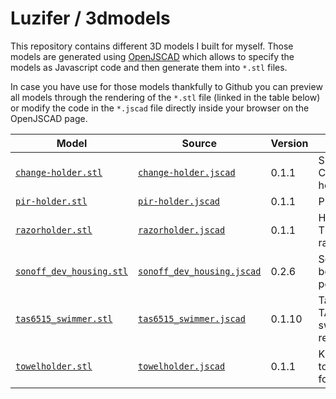 # Luzifer / 3dmodels

This repository contains different 3D models I built for myself. Those models are generated using [OpenJSCAD](https://openjscad.org/) which allows to specify the models as Javascript code and then generate them into `*.stl` files.

In case you have use for those models thankfully to Github you can preview all models through the rendering of the `*.stl` file (linked in the table below) or modify the code in the `*.jscad` file directly inside your browser on the OpenJSCAD page.

| Model | Source | Version | Title |
| ----- | ------ | ------- | ----- |
| [`change-holder.stl`](change-holder.stl) | [`change-holder.jscad`](change-holder.jscad) | 0.1.1 | Spare-Change holder |
| [`pir-holder.stl`](pir-holder.stl) | [`pir-holder.jscad`](pir-holder.jscad) | 0.1.1 | PIR holder |
| [`razorholder.stl`](razorholder.stl) | [`razorholder.jscad`](razorholder.jscad) | 0.1.1 | Holder for T-Shape razor |
| [`sonoff_dev_housing.stl`](sonoff_dev_housing.stl) | [`sonoff_dev_housing.jscad`](sonoff_dev_housing.jscad) | 0.2.6 | Sonoff DEV box for lamp post |
| [`tas6515_swimmer.stl`](tas6515_swimmer.stl) | [`tas6515_swimmer.jscad`](tas6515_swimmer.jscad) | 0.1.10 | Tassimo TAS6515 swimmer replacement |
| [`towelholder.stl`](towelholder.stl) | [`towelholder.jscad`](towelholder.jscad) | 0.1.1 | Kitchen-towel holder for fridge |
